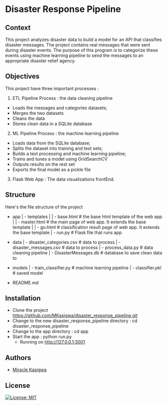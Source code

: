 # Disaster Response Pipeline

## Context

This project analyzes disaster data to build a model for an API that classifies disaster messages. The project contains real messages that were sent during disaster events. The purpose of this program is to categorize these events using machine learning pipeline to send the messages to an appropriate disaster relief agency.

## Objectives

This project have three important processes :

1. ETL Pipeline Process : the data cleaning pipeline

- Loads the messages and categories datasets;
- Merges the two datasets
- Cleans the data
- Stores clean data in a SQLite database

2. ML Pipeline Process : the machine learning pipeline

- Loads data from the SQLite database;
- Splits the dataset into training and test sets;
- Builds a text processing and machine learning pipeline;
- Trains and tunes a model using GridSearchCV
- Outputs results on the rest set
- Exports the final model as a pickle file

3. Flask Web App : The data visualizations frontEnd.

## Structure

Here's the file structure of the project

- app
  | - templates
  | | - base.html # the base html template of the web app
  | | - master.html # the main page of web app. It extends the base template
  | | - go.html # classification result page of web app. It extends the base template
  | - run.py # Flask file that runs app

- data
  | - disaster_categories.csv # data to process
  | - disaster_messages.csv # data to process
  | - process_data.py # data cleaning pipeline
  | - DisasterMessages.db # database to save clean data to

- models
  | - train_classifier.py # machine learning pipeline
  | - classifier.pkl # saved model

- README.md

## Installation

- Clone the project https://github.com/MKasigwa/disaster_response_pipeline.git
- Change to the new disaster_response_pipeline directory : cd disaster_response_pipeline
- Change to the app directory : cd app
- Start the app : python run.py
  - Running on http://127.0.0.1:3001

<a name="authors"></a>

## Authors

- [Miracle Kasigwa](https://github.com/MKasigwa)

<a name="license"></a>

## License

[![License: MIT](https://img.shields.io/badge/License-MIT-yellow.svg)](https://opensource.org/licenses/MIT)
